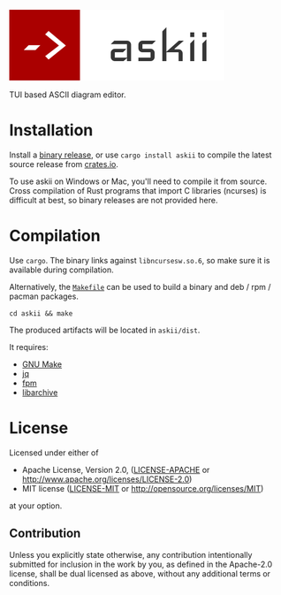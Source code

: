 [![askii](askii.png)](https://github.com/nytopop/askii)

TUI based ASCII diagram editor.

# Installation
Install a [binary release](https://github.com/nytopop/askii/releases), or use `cargo install askii` to compile the latest source release from [crates.io](https://crates.io/crates/askii).

To use askii on Windows or Mac, you'll need to compile it from source. Cross compilation of Rust programs that import C libraries (ncurses) is difficult at best, so binary releases are not provided here.

# Compilation
Use `cargo`. The binary links against `libncursesw.so.6`, so make sure it is available during compilation.

Alternatively, the [`Makefile`](Makefile) can be used to build a binary and deb / rpm / pacman packages.

```
cd askii && make
```

The produced artifacts will be located in `askii/dist`.

It requires:

- [GNU Make](https://www.gnu.org/software/make/)
- [jq](https://stedolan.github.io/jq/)
- [fpm](https://github.com/jordansissel/fpm)
- [libarchive](https://www.libarchive.org/)

# License
Licensed under either of

 * Apache License, Version 2.0, ([LICENSE-APACHE](LICENSE-APACHE) or http://www.apache.org/licenses/LICENSE-2.0)
 * MIT license ([LICENSE-MIT](LICENSE-MIT) or http://opensource.org/licenses/MIT)

at your option.

## Contribution
Unless you explicitly state otherwise, any contribution intentionally submitted for inclusion in the work by you, as defined in the Apache-2.0 license, shall be dual licensed as above, without any additional terms or conditions.

